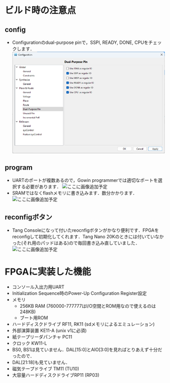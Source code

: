 # ビルド時の注意点
## config
- Configurationのdual-purpose pinで，SSPI, READY, DONE, CPUをチェックします．
![](../images/DualPurposePins.png)

## program
- UARTのポートが複数あるので，Gowin programmerでは適切なポートを選択する必要があります．
![ここに画像追加予定]()
- SRAMではなくflashメモリに書き込みます．数分かかります．
![ここに画像追加予定]()

## reconfigボタン
- Tang Consoleになって付いたreocnfigボタンがかなり便利です．FPGAをreconfigして初期化してくれます．Tang Nano 20Kのときには付いていなかった(それ用のパッドはある)ので毎回書き込み直していました．
![ここに画像追加予定]()

# FPGAに実装した機能
- コンソール入出力用UART
- Initialization Sequence時のPower-Up Configuration Register設定
- メモリ
  - 256KB RAM (760000-777777はI/O空間とROM用なので使えるのは248KB)
  - ブート用ROM
- ハードディスクドライブ RF11, RK11 (sdメモリによるエミュレーション)
- 外部演算装置 KE11-A (unix v1に必須)
- 紙テープリーダパンチャ PC11
- クロック KW11-L
- BS0, BS1は見ていません．DAL[15:0]とAIO[3:0]を見ればとりあえず十分だったので．
- DAL[21:18]も見ていません．
- 磁気テープドライブ TM11 (TU10)
- 大容量ハードディスクドライブRP11 (RP03)
